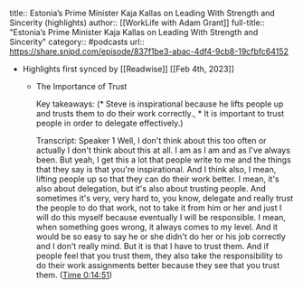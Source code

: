 title:: Estonia’s Prime Minister Kaja Kallas on Leading With Strength and Sincerity (highlights)
author:: [[WorkLife with Adam Grant]]
full-title:: "Estonia’s Prime Minister Kaja Kallas on Leading With Strength and Sincerity"
category:: #podcasts
url:: https://share.snipd.com/episode/837f1be3-abac-4df4-9cb8-19cfbfc64152

- Highlights first synced by [[Readwise]] [[Feb 4th, 2023]]
	- The Importance of Trust
	  
	  Key takeaways:
	  (* Steve is inspirational because he lifts people up and trusts them to do their work correctly., * It is important to trust people in order to delegate effectively.)
	  
	  Transcript:
	  Speaker 1
	  Well, I don't think about this too often or actually I don't think about this at all. I am as I am and as I've always been. But yeah, I get this a lot that people write to me and the things that they say is that you're inspirational. And I think also, I mean, lifting people up so that they can do their work better. I mean, it's also about delegation, but it's also about trusting people. And sometimes it's very, very hard to, you know, delegate and really trust the people to do that work, not to take it from him or her and just I will do this myself because eventually I will be responsible. I mean, when something goes wrong, it always comes to my level. And it would be so easy to say he or she didn't do her or his job correctly and I don't really mind. But it is that I have to trust them. And if people feel that you trust them, they also take the responsibility to do their work assignments better because they see that you trust them. ([Time 0:14:51](https://share.snipd.com/snip/1b495f8d-0953-4f2b-a783-0b4dafdbef35))
